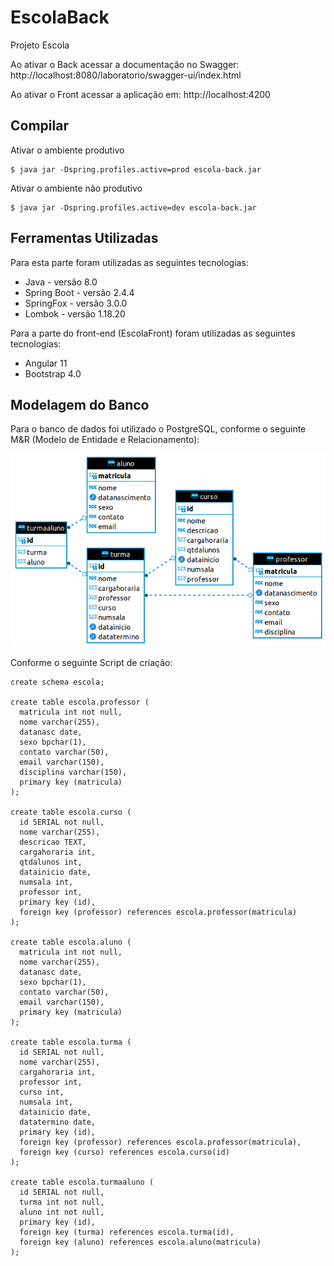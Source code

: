 # EscolaBack
Projeto Escola

Ao ativar o Back acessar a documentação no Swagger:
http://localhost:8080/laboratorio/swagger-ui/index.html

Ao ativar o Front acessar a aplicação em:
http://localhost:4200

## Compilar
Ativar o ambiente produtivo
```
$ java jar -Dspring.profiles.active=prod escola-back.jar
```

Ativar o ambiente não produtivo
```
$ java jar -Dspring.profiles.active=dev escola-back.jar
```

## Ferramentas Utilizadas
Para esta parte foram utilizadas as seguintes tecnologias:
* Java - versão 8.0
* Spring Boot - versão 2.4.4
* SpringFox - versão 3.0.0
* Lombok - versão 1.18.20

Para a parte do front-end (EscolaFront) foram utilizadas as seguintes tecnologias:
* Angular 11
* Bootstrap 4.0

## Modelagem do Banco
Para o banco de dados foi utilizado o PostgreSQL, conforme o seguinte M&R (Modelo de Entidade e Relacionamento):

![Tela Inicial](MER.png)

Conforme o seguinte Script de criação:

```
create schema escola;

create table escola.professor (
  matricula int not null, 
  nome varchar(255), 
  datanasc date,
  sexo bpchar(1),
  contato varchar(50),
  email varchar(150),
  disciplina varchar(150),
  primary key (matricula)
);
    
create table escola.curso (
  id SERIAL not null,
  nome varchar(255), 
  descricao TEXT, 
  cargahoraria int, 
  qtdalunos int, 
  datainicio date, 
  numsala int,
  professor int,
  primary key (id),
  foreign key (professor) references escola.professor(matricula)
);	
	
create table escola.aluno (
  matricula int not null, 
  nome varchar(255), 
  datanasc date,
  sexo bpchar(1),
  contato varchar(50),
  email varchar(150),
  primary key (matricula)
);

create table escola.turma (
  id SERIAL not null,
  nome varchar(255), 
  cargahoraria int, 
  professor int,
  curso int,
  numsala int,
  datainicio date,
  datatermino date,
  primary key (id),
  foreign key (professor) references escola.professor(matricula),
  foreign key (curso) references escola.curso(id)
);

create table escola.turmaaluno (
  id SERIAL not null,
  turma int not null,
  aluno int not null,
  primary key (id),
  foreign key (turma) references escola.turma(id),
  foreign key (aluno) references escola.aluno(matricula)
);

```


